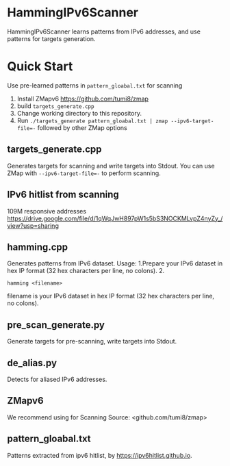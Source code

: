 # HammingIPv6Scanner
HammingIPv6Scanner learns patterns from IPv6 addresses, and use patterns for targets generation.
# Quick Start
Use pre-learned patterns in `pattern_gloabal.txt` for scanning
  1. Install ZMapv6 https://github.com/tumi8/zmap
  2. build `targets_generate.cpp`
  3. Change working directory to this repository.
  4. Run `./targets_generate pattern_gloabal.txt | zmap --ipv6-target-file=-` followed by other ZMap options


## targets_generate.cpp
Generates targets for scanning and write targets into Stdout. You can use ZMap with `--ipv6-target-file=-` to perform scanning.

## IPv6 hitlist from scanning
109M responsive addresses
https://drive.google.com/file/d/1qWqJwH897pW1s5bS3NOCKMLvpZ4nyZy_/view?usp=sharing

## hamming.cpp
Generates patterns from IPv6 dataset.
Usage: 
1.Prepare your IPv6 dataset in hex IP format (32 hex characters per line, no colons).
2.
```
hamming <filename>
```
filename is your IPv6 dataset in hex IP format (32 hex characters per line, no colons).

## pre_scan_generate.py
Generate targets for pre-scanning, write targets into Stdout.

## de_alias.py
Detects for aliased IPv6 addresses.

## ZMapv6
We recommend using  for Scanning
Source: <github.com/tumi8/zmap>

## pattern_gloabal.txt
Patterns extracted from ipv6 hitlist, by https://ipv6hitlist.github.io.

